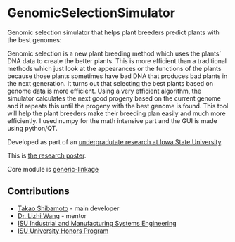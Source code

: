 # GenomicSelectionSimulator

Genomic selection simulator that helps plant breeders predict plants with the best genomes:

Genomic selection is a new plant breeding method which uses the plants’ DNA data to create the better plants. This is more efficient than a traditional methods which just look at the appearances or the functions of the plants because those plants sometimes have bad DNA that produces bad plants in the next generation. It turns out that selecting the best plants based on genome data is more efficient.
Using a very efficient algorithm, the simulator calculates the next good progeny based on the current genome and it repeats this until the progeny with the best genome is found. 
This tool will help the plant breeders make their breeding plan easily and much more efficiently. I used numpy for the math intensive part and the GUI is made using python/QT.

Developed as part of an [undergradutate research at Iowa State University](http://lib.dr.iastate.edu/undergradresearch_symposium/2017/presentations/82/).

This is [the research poster](https://github.com/takao42/GenomicSelectionSimulator/blob/master/poster.pdf).

Core module is [generic-linkage](https://github.com/takasoft/genetic-linkage)

## Contributions

- [Takao Shibamoto](https://github.com/takao42) - main developer
- [Dr. Lizhi Wang](https://www.imse.iastate.edu/directory/faculty/lizhi-wang/) - mentor
- [ISU Industrial and Manufacturing Systems Engineering](https://www.imse.iastate.edu/)
- [ISU University Honors Program](https://www.honors.iastate.edu/)
